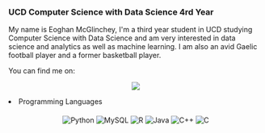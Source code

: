### UCD Computer Science with Data Science 4rd Year

My name is Eoghan McGlinchey, I'm a third year student in UCD studying Computer Science with Data Science and am very interested in data science and analytics as well as machine learning. I am also an avid Gaelic football player and a former basketball player.

You can find me on:
<p style="text-align: center;">
    <a href="https://www.linkedin.com/in/eoghan-mcglinchey-4203401b9/"><img src="https://img.shields.io/badge/linkedin-%230077B5.svg?&style=for-the-badge&logo=linkedin&logoColor=white"/></a>

</li>
<li>Programming Languages<br>
<p style="text-align: center; margin-top: 20px;">
  <img alt="Python" src="https://img.shields.io/badge/-Python-306998?style=for-the-badge&logo=python&logoColor=white" />
  <img alt="MySQL" src="https://img.shields.io/badge/MySQL%20-%2300599C.svg?&style=for-the-badge&logo=mysql&logoColor=white&color=00758F">
  <img alt="R" src="https://img.shields.io/badge/-R-165CAA?style=for-the-badge&logo=r&logoColor=white" />
  <img alt="Java" src="https://img.shields.io/badge/-Java-f89820?style=for-the-badge&logo=java&logoColor=white" />
  <img alt="C++" src="https://img.shields.io/badge/-C++-8e44ad?style=for-the-badge&logo=c%2B%2B&logoColor=white" />
  <img alt="C" src="https://img.shields.io/badge/-C-2c3e50?style=for-the-badge&logo=c&logoColor=white" />
    </li>
</p>
</li>

